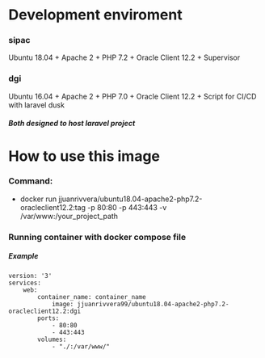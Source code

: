 # Development enviroment

### sipac

Ubuntu 18.04 + Apache 2 + PHP 7.2 + Oracle Client 12.2 + Supervisor

### dgi

Ubuntu 16.04 + Apache 2 + PHP 7.0 + Oracle Client 12.2 + Script for CI/CD with laravel dusk 


##### Both designed to host laravel project

# How to use this image

### Command: 

- docker run jjuanrivvera/ubuntu18.04-apache2-php7.2-oracleclient12.2:tag -p 80:80 -p 443:443 -v /var/www:/your_project_path

### Running container with docker compose file

##### Example
    version: '3'
    services:
        web:
            container_name: container_name
                image: jjuanrivvera99/ubuntu18.04-apache2-php7.2-oracleclient12.2:dgi
            ports:
                - 80:80
                - 443:443
            volumes:
                - "./:/var/www/"